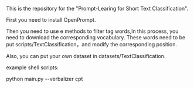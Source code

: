 This is the repository for the "Prompt-Learing for Short Text Classification".

First you need to install OpenPrompt.

Then you need to use e methods to filter tag words,In this process, you need to download the corresponding vocabulary.
These words need to be put scripts/TextClassification，and modify the corresponding position.

Also, you can put your own dataset in datasets/TextClassification.

example shell scripts:

python main.py  --verbalizer cpt



